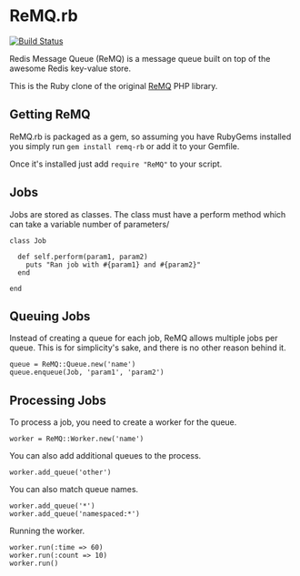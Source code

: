 # ReMQ.rb

[![Build Status](https://secure.travis-ci.org/mloberg/ReMQ.rb.png?branch=master)](https://travis-ci.org/mloberg/ReMQ.rb)

Redis Message Queue (ReMQ) is a message queue built on top of the awesome Redis key-value store.

This is the Ruby clone of the original [ReMQ](https://github.com/mloberg/ReMQ) PHP library.

## Getting ReMQ

ReMQ.rb is packaged as a gem, so assuming you have RubyGems installed you simply run `gem install remq-rb` or add it to your Gemfile.

Once it's installed just add `require "ReMQ"` to your script.

## Jobs

Jobs are stored as classes. The class must have a perform method which can take a variable number of parameters/

	class Job

	  def self.perform(param1, param2)
	    puts "Ran job with #{param1} and #{param2}"
	  end

	end

## Queuing Jobs

Instead of creating a queue for each job, ReMQ allows multiple jobs per queue. This is for simplicity's sake, and there is no other reason behind it.

	queue = ReMQ::Queue.new('name')
	queue.enqueue(Job, 'param1', 'param2')

## Processing Jobs

To process a job, you need to create a worker for the queue.

	worker = ReMQ::Worker.new('name')

You can also add additional queues to the process.

	worker.add_queue('other')

You can also match queue names.

	worker.add_queue('*')
	worker.add_queue('namespaced:*')

Running the worker.

	worker.run(:time => 60)
	worker.run(:count => 10)
	worker.run()
